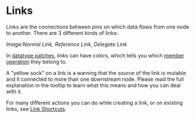 # Links

Links are the connections between pins on which data flows from one node to another. There are 3 different kinds of links:

*Image:Normal Link, Reference Link, Delegate Link*

In [datatype patches](patches.md#datatype-patches), links can have colors, which tells you which [member operation](operations.md#member-operations) they belong to. 

A "yellow sock" on a link is a warning that the source of the link is mutable and it connected to more than one downstream node. Please read the full explanation in the tooltip to learn what this means and how you can deal with it. 

For many different actions you can do while creating a link, or on existing links, see [Link Shortcuts](../hde/keyboard-shortcuts.md#links).